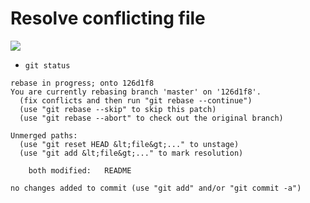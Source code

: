 # Resolve conflicting file

![](examples/conflict/after/README)

* `git status`


```
rebase in progress; onto 126d1f8
You are currently rebasing branch 'master' on '126d1f8'.
  (fix conflicts and then run "git rebase --continue")
  (use "git rebase --skip" to skip this patch)
  (use "git rebase --abort" to check out the original branch)

Unmerged paths:
  (use "git reset HEAD &lt;file&gt;..." to unstage)
  (use "git add &lt;file&gt;..." to mark resolution)

	both modified:   README

no changes added to commit (use "git add" and/or "git commit -a")
```



